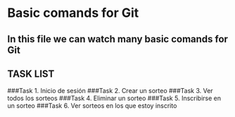 # Basic comands for Git 
## In this file we can watch many basic comands for Git 

## TASK LIST 

###Task 1. Inicio de sesión
###Task 2. Crear un sorteo
###Task 3. Ver todos los sorteos
###Task 4. Eliminar un sorteo
###Task 5. Inscribirse en un sorteo
###Task 6. Ver sorteos en los que estoy inscrito
